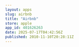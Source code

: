 ```yaml
---
layout: apps
slug: airbnb
title: "Airbnb"
store: apple
app_id: 401626263
date: 2025-07-17T04:42:56Z
published: 2010-11-10T20:28:11Z
---
```

